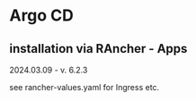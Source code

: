 # Argo CD

## installation via RAncher - Apps

2024.03.09 - v. 6.2.3


see rancher-values.yaml for Ingress etc.

 
